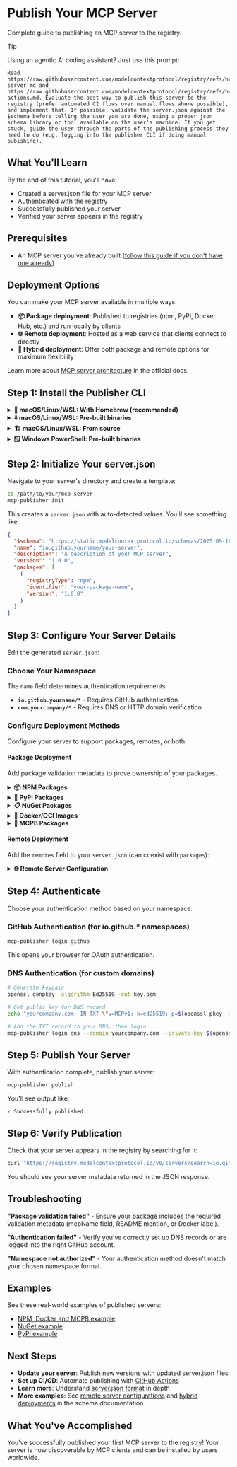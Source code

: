 # Publish Your MCP Server

Complete guide to publishing an MCP server to the registry.

> [!TIP]
> Using an agentic AI coding assistant? Just use this prompt:
> ```
> Read https://raw.githubusercontent.com/modelcontextprotocol/registry/refs/heads/main/docs/guides/publishing/publish-server.md and https://raw.githubusercontent.com/modelcontextprotocol/registry/refs/heads/main/docs/guides/publishing/github-actions.md. Evaluate the best way to publish this server to the registry (prefer automated CI flows over manual flows where possible), and implement that. If possible, validate the server.json against the $schema before telling the user you are done, using a proper json schema library or tool available on the user's machine. If you get stuck, guide the user through the parts of the publishing process they need to do (e.g. logging into the publisher CLI if doing manual pubishing).
> ```

## What You'll Learn

By the end of this tutorial, you'll have:
- Created a server.json file for your MCP server
- Authenticated with the registry
- Successfully published your server
- Verified your server appears in the registry

## Prerequisites

- An MCP server you've already built ([follow this guide if you don't have one already](https://modelcontextprotocol.io/quickstart/server))

## Deployment Options

You can make your MCP server available in multiple ways:

- **📦 Package deployment**: Published to registries (npm, PyPI, Docker Hub, etc.) and run locally by clients
- **🌐 Remote deployment**: Hosted as a web service that clients connect to directly  
- **🔄 Hybrid deployment**: Offer both package and remote options for maximum flexibility

Learn more about [MCP server architecture](https://modelcontextprotocol.io/docs/concepts/servers) in the official docs.

## Step 1: Install the Publisher CLI

<details>
<summary><strong>🍺 macOS/Linux/WSL: With Homebrew (recommended)</strong></summary>

Requires [Homebrew](https://brew.sh):

```bash
brew install mcp-publisher
```

</details>

<details>
<summary><strong>⬇️ macOS/Linux/WSL: Pre-built binaries</strong></summary>

```bash
curl -L "https://github.com/modelcontextprotocol/registry/releases/download/v1.0.0/mcp-publisher_1.0.0_$(uname -s | tr '[:upper:]' '[:lower:]')_$(uname -m | sed 's/x86_64/amd64/;s/aarch64/arm64/').tar.gz" | tar xz mcp-publisher && sudo mv mcp-publisher /usr/local/bin/
```

</details>

<details>
<summary><strong>🏗️ macOS/Linux/WSL: From source</strong></summary>

Requires Git, Make and Go 1.24+:

```bash
# Clone the registry repository
git clone https://github.com/modelcontextprotocol/registry
cd registry
make publisher

# The binary will be at bin/mcp-publisher
export PATH=$PATH:$(pwd)/bin
```

</details>

<details>
<summary><strong>🪟 Windows PowerShell: Pre-built binaries</strong></summary>

```powershell
$arch = if ([System.Runtime.InteropServices.RuntimeInformation]::ProcessArchitecture -eq "Arm64") { "arm64" } else { "amd64" }; Invoke-WebRequest -Uri "https://github.com/modelcontextprotocol/registry/releases/download/v1.0.0/mcp-publisher_1.0.0_windows_$arch.tar.gz" -OutFile "mcp-publisher.tar.gz"; tar xf mcp-publisher.tar.gz mcp-publisher.exe; rm mcp-publisher.tar.gz
# Move mcp-publisher.exe to a directory in your PATH
```

</details>

## Step 2: Initialize Your server.json

Navigate to your server's directory and create a template:

```bash
cd /path/to/your/mcp-server
mcp-publisher init
```

This creates a `server.json` with auto-detected values. You'll see something like:

```json
{
  "$schema": "https://static.modelcontextprotocol.io/schemas/2025-09-16/server.schema.json",
  "name": "io.github.yourname/your-server",
  "description": "A description of your MCP server",
  "version": "1.0.0",
  "packages": [
    {
      "registryType": "npm",
      "identifier": "your-package-name",
      "version": "1.0.0"
    }
  ]
}
```

## Step 3: Configure Your Server Details

Edit the generated `server.json`:

### Choose Your Namespace

The `name` field determines authentication requirements:

- **`io.github.yourname/*`** - Requires GitHub authentication
- **`com.yourcompany/*`** - Requires DNS or HTTP domain verification

### Configure Deployment Methods

Configure your server to support packages, remotes, or both:

#### Package Deployment

Add package validation metadata to prove ownership of your packages.


<details>
<summary><strong>📦 NPM Packages</strong></summary>

### Requirements
Add an `mcpName` field to your `package.json`:

```json
{
  "name": "your-npm-package",
  "version": "1.0.0",
  "mcpName": "io.github.username/server-name"
}
```

### How It Works
- Registry fetches `https://registry.npmjs.org/your-npm-package`
- Checks that `mcpName` field matches your server name
- Fails if field is missing or doesn't match

### Example server.json
```json
{
  "name": "io.github.username/server-name",
  "packages": [
    {
      "registryType": "npm",
      "identifier": "your-npm-package",
      "version": "1.0.0"
    }
  ]
}
```

The official MCP registry currently only supports the NPM public registry (`https://registry.npmjs.org`).

</details>

<details>
<summary><strong>🐍 PyPI Packages</strong></summary>

### Requirements
Include your server name in your package README file using this format:

**MCP name format**: `mcp-name: io.github.username/server-name`

Add it to your README.md file (which becomes the package description on PyPI). This can be in a comment if you want to hide it from display elsewhere.

### How It Works
- Registry fetches `https://pypi.org/pypi/your-package/json`
- Passes if `mcp-name: server-name` is in the README content

### Example server.json
```json
{
  "name": "io.github.username/server-name",
  "packages": [
    {
      "registryType": "pypi",
      "identifier": "your-pypi-package",
      "version": "1.0.0"
    }
  ]
}
```

The official MCP registry currently only supports the official PyPI registry (`https://pypi.org`).

</details>

<details>
<summary><strong>📋 NuGet Packages</strong></summary>

### Requirements
Include your server name in your package's README using this format:

**MCP name format**: `mcp-name: io.github.username/server-name`

Add a README file to your NuGet package that includes the server name. This can be in a comment if you want to hide it from display elsewhere.

### How It Works
- Registry fetches README from `https://api.nuget.org/v3-flatcontainer/{id}/{version}/readme`
- Passes if `mcp-name: server-name` is found in the README content

### Example server.json
```json
{
  "name": "io.github.username/server-name",
  "packages": [
    {
      "registryType": "nuget",
      "identifier": "Your.NuGet.Package",
      "version": "1.0.0"
    }
  ]
}
```

The official MCP registry currently only supports the official NuGet registry (`https://api.nuget.org`).

</details>

<details>
<summary><strong>🐳 Docker/OCI Images</strong></summary>

### Requirements
Add an annotation to your Docker image:

```dockerfile
LABEL io.modelcontextprotocol.server.name="io.github.username/server-name"
```

### How It Works
- Registry authenticates with Docker Hub using public token
- Fetches image manifest using Docker Registry v2 API
- Checks that `io.modelcontextprotocol.server.name` annotation matches your server name
- Fails if annotation is missing or doesn't match

### Example server.json
```json
{
  "name": "io.github.username/server-name", 
  "packages": [
    {
      "registryType": "oci",
      "identifier": "yourusername/your-mcp-server",
      "version": "1.0.0"
    }
  ]
}
```

The identifier is `namespace/repository`, and version is the tag and optionally digest.

The official MCP registry currently only supports the official Docker registry (`https://docker.io`).

</details>

<details>
<summary><strong>📁 MCPB Packages</strong></summary>

### Requirements
**MCP reference** - MCPB package URLs must contain "mcp" somewhere within them, to ensure the correct artifact has been uploaded. This may be with the `.mcpb` extension or in the name of your repository.

**File integrity** - MCPB packages must include a SHA-256 hash for file integrity verification. This is required at publish time and MCP clients will validate this hash before installation.

### How to Generate File Hashes
Calculate the SHA-256 hash of your MCPB file:

```bash
openssl dgst -sha256 server.mcpb
```

### Example server.json
```json
{
  "name": "io.github.username/server-name",
  "packages": [
    {
      "registryType": "mcpb",
      "identifier": "https://github.com/you/your-repo/releases/download/v1.0.0/server.mcpb",
      "fileSha256": "fe333e598595000ae021bd27117db32ec69af6987f507ba7a63c90638ff633ce"
    }
  ]
}
```

### File Hash Validation
- **Authors** are responsible for generating correct SHA-256 hashes when creating server.json
- **MCP clients** validate the hash before installing packages to ensure file integrity
- **The official registry** stores hashes but does not validate them
- **Subregistries** may choose to implement their own validation. This enables them to perform security scanning on MCPB files, and ensure clients get the same security scanned content.

The official MCP registry currently only supports artifacts hosted on GitHub or GitLab releases.

</details>

#### Remote Deployment

Add the `remotes` field to your `server.json` (can coexist with `packages`):

<details>
<summary><strong>🌐 Remote Server Configuration</strong></summary>

### Requirements

- **Service endpoint**: Your MCP server must be accessible at the specified URL
- **Transport protocol**: Choose from `sse` (Server-Sent Events) or `streamable-http`
- **URL validation**: For domain namespaces only (see URL requirements below)

### Example server.json

```json
{
  "$schema": "https://static.modelcontextprotocol.io/schemas/2025-09-16/server.schema.json",
  "name": "com.yourcompany/api-server",
  "description": "Cloud-hosted MCP server for API operations",
  "version": "2.0.0",
  "remotes": [
    {
      "type": "sse",
      "url": "https://mcp.yourcompany.com/sse"
    }
  ]
}
```

### Multiple Transport Options

You can offer multiple connection methods:

```json
{
  "remotes": [
    {
      "type": "sse",
      "url": "https://mcp.yourcompany.com/sse"
    },
    {
      "type": "streamable-http", 
      "url": "https://mcp.yourcompany.com/http"
    }
  ]
}
```

### URL Validation Requirements

- For `com.yourcompany/*` namespaces: URLs must be on `yourcompany.com` or its subdomains
- For `io.github.username/*` namespaces: No URL restrictions (but you must authenticate via GitHub)

### Authentication Headers (Optional)

Configure headers that clients should send when connecting:

```json
{
  "remotes": [
    {
      "type": "sse",
      "url": "https://mcp.yourcompany.com/sse",
      "headers": [
        {
          "name": "X-API-Key", 
          "description": "API key for authentication",
          "isRequired": true,
          "isSecret": true
        }
      ]
    }
  ]
}
```

</details>

## Step 4: Authenticate

Choose your authentication method based on your namespace:

### GitHub Authentication (for io.github.* namespaces)

```bash
mcp-publisher login github
```

This opens your browser for OAuth authentication.

### DNS Authentication (for custom domains)

```bash
# Generate keypair
openssl genpkey -algorithm Ed25519 -out key.pem

# Get public key for DNS record
echo "yourcompany.com. IN TXT \"v=MCPv1; k=ed25519; p=$(openssl pkey -in key.pem -pubout -outform DER | tail -c 32 | base64)\""

# Add the TXT record to your DNS, then login
mcp-publisher login dns --domain yourcompany.com --private-key $(openssl pkey -in key.pem -noout -text | grep -A3 "priv:" | tail -n +2 | tr -d ' :\n')
```

## Step 5: Publish Your Server

With authentication complete, publish your server:

```bash
mcp-publisher publish
```

You'll see output like:
```
✓ Successfully published
```

## Step 6: Verify Publication

Check that your server appears in the registry by searching for it:

```bash
curl "https://registry.modelcontextprotocol.io/v0/servers?search=io.github.yourname/weather-server"
```

You should see your server metadata returned in the JSON response.

## Troubleshooting

**"Package validation failed"** - Ensure your package includes the required validation metadata (mcpName field, README mention, or Docker label).

**"Authentication failed"** - Verify you've correctly set up DNS records or are logged into the right GitHub account.

**"Namespace not authorized"** - Your authentication method doesn't match your chosen namespace format.

## Examples

See these real-world examples of published servers:
- [NPM, Docker and MCPB example](https://github.com/domdomegg/airtable-mcp-server)
- [NuGet example](https://github.com/domdomegg/time-mcp-nuget)
- [PyPI example](https://github.com/domdomegg/time-mcp-pypi)

## Next Steps

- **Update your server**: Publish new versions with updated server.json files
- **Set up CI/CD**: Automate publishing with [GitHub Actions](github-actions.md)
- **Learn more**: Understand [server.json format](../../reference/server-json/generic-server-json.md) in depth
- **More examples**: See [remote server configurations](../../reference/server-json/generic-server-json.md#remote-server-example) and [hybrid deployments](../../reference/server-json/generic-server-json.md#server-with-remote-and-package-options) in the schema documentation

## What You've Accomplished

You've successfully published your first MCP server to the registry! Your server is now discoverable by MCP clients and can be installed by users worldwide.